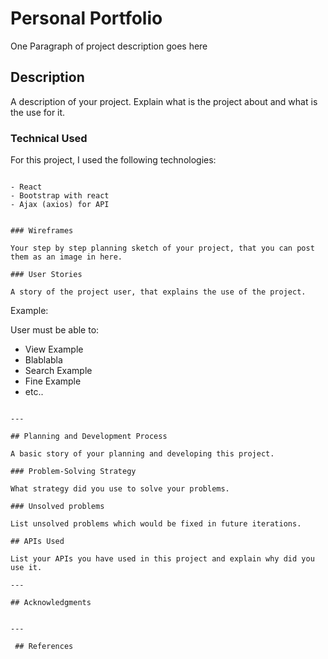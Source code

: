# Personal Portfolio

One Paragraph of project description goes here

## Description

A description of your project. Explain what is the project about and what is the use for it.

### Technical Used
For this project, I used the following technologies:

```

- React
- Bootstrap with react
- Ajax (axios) for API


### Wireframes

Your step by step planning sketch of your project, that you can post them as an image in here.

### User Stories

A story of the project user, that explains the use of the project.

```
Example:

User must be able to:

- View Example
- Blablabla
- Search Example
- Fine Example
- etc..

```

---

## Planning and Development Process

A basic story of your planning and developing this project.

### Problem-Solving Strategy

What strategy did you use to solve your problems.

### Unsolved problems

List unsolved problems which would be fixed in future iterations.

## APIs Used

List your APIs you have used in this project and explain why did you use it.

---

## Acknowledgments


---

 ## References
